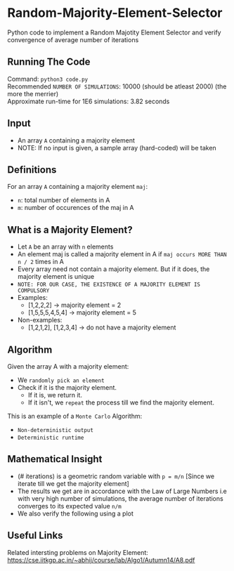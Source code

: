 # Random-Majority-Element-Selector

Python code to implement a Random Majotity Element Selector and verify convergence of average number of iterations<br />
   
## **Running The Code** <br />
Command: ```python3 code.py``` <br />
Recommended ```NUMBER OF SIMULATIONS```: 10000 (should be atleast 2000) (the more the merrier) <br />
Approximate run-time for 1E6 simulations: 3.82 seconds <br />

## Input <br />
- An array ```A``` containing a majority element <br />
- NOTE: If no input is given, a sample array (hard-coded) will be taken <br />

## Definitions <br />
For an array ```A``` containing a majority element ```maj```: <br />
- ```n```: total number of elements in A <br />
- ```m```: number of occurences of the maj in A <br />

## What is a Majority Element? <br />
- Let ```A``` be an array with ```n``` elements<br />
- An element maj is called a majority element in A if ```maj occurs MORE THAN n / 2``` times in A<br />
- Every array need not contain a majority element. But if it does, the majority element is unique <br />
- ``` NOTE: FOR OUR CASE, THE EXISTENCE OF A MAJORITY ELEMENT IS COMPULSORY ```  <br />
- Examples: 
  - [1,2,2,2] -> majority element = 2
  - [1,5,5,5,4,5,4] -> majority element = 5 <br />
- Non-examples: 
  - [1,2,1,2], [1,2,3,4] -> do not have a majority element <br />
   
## Algorithm <br />
Given the array A with a majority element: <br />
- We ```randomly pick an element```<br />
- Check if it is the majority element. <br />
  - If it is, we return it. <br />
  - If it isn't, we ```repeat``` the process till we find the majority element. <br />
 
This is an example of a ```Monte Carlo``` Algorithm:
- ```Non-deterministic output```
- ```Deterministic runtime```

## Mathematical Insight <br />
- (# iterations) is a geometric random variable with ```p = m/n``` [Since we iterate till we get the majority element] <br />
- The results we get are in accordance with the Law of Large Numbers 
i.e with very high number of simulations, the average number of iterations converges to its expected value ```n/m``` <br />
- We also verify the following using a plot<br />
   
## Useful Links <br />
Related intersting problems on Majority Element: https://cse.iitkgp.ac.in/~abhij/course/lab/Algo1/Autumn14/A8.pdf <br />
   
